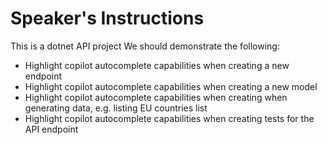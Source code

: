 # Speaker's Instructions

This is a dotnet API project
We should demonstrate the following:

- Highlight copilot autocomplete capabilities when creating a new endpoint
- Highlight copilot autocomplete capabilities when creating a new model
- Highlight copilot autocomplete capabilities when creating when generating data, e.g. listing EU countries list
- Highlight copilot autocomplete capabilities when creating tests for the API endpoint
